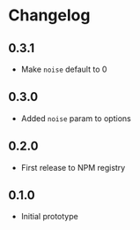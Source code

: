 # Changelog

## 0.3.1

- Make `noise` default to 0

## 0.3.0

- Added `noise` param to options

## 0.2.0

- First release to NPM registry

## 0.1.0

- Initial prototype
